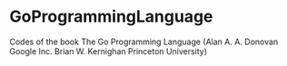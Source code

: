 # GoProgrammingLanguage
Codes of the book The Go Programming Language (Alan A. A. Donovan Google Inc. Brian W. Kernighan Princeton University)
